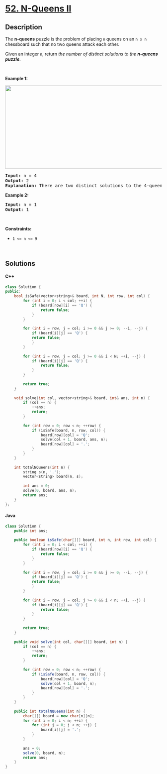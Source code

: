 # [52. N-Queens II](https://leetcode.com/problems/n-queens-ii)

## Description

<p>The <strong>n-queens</strong> puzzle is the problem of placing <code>n</code> queens on an <code>n x n</code> chessboard such that no two queens attack each other.</p>

<p>Given an integer <code>n</code>, return <em>the number of distinct solutions to the&nbsp;<strong>n-queens puzzle</strong></em>.</p>

<p>&nbsp;</p>
<p><strong class="example">Example 1:</strong></p>
<img alt="" src="https://fastly.jsdelivr.net/gh/doocs/leetcode@main/solution/0000-0099/0052.N-Queens%20II/images/queens.jpg" style="width: 600px; height: 268px;" />
<pre>
<strong>Input:</strong> n = 4
<strong>Output:</strong> 2
<strong>Explanation:</strong> There are two distinct solutions to the 4-queens puzzle as shown.
</pre>

<p><strong class="example">Example 2:</strong></p>

<pre>
<strong>Input:</strong> n = 1
<strong>Output:</strong> 1
</pre>

<p>&nbsp;</p>
<p><strong>Constraints:</strong></p>

<ul>
    <li><code>1 &lt;= n &lt;= 9</code></li>
</ul>
<p>&nbsp;</p>

## Solutions

<!-- tabs:start -->

#### C++

```cpp
class Solution {
public:
    bool isSafe(vector<string>& board, int N, int row, int col) {
        for (int i = 0; i < col; ++i) {
            if (board[row][i] == 'Q') {
                return false;
            }
        }
        
        for (int i = row, j = col; i >= 0 && j >= 0; --i, --j) {
            if (board[i][j] == 'Q') {
            return false;
            }
        }
        
        for (int i = row, j = col; j >= 0 && i < N; ++i, --j) {
            if (board[i][j] == 'Q') {
                return false;
            }
        }
        
        return true;
    }
    
    void solve(int col, vector<string>& board, int& ans, int n) {
        if (col == n) {
            ++ans;
            return;
        }
        
        for (int row = 0; row < n; ++row) {
            if (isSafe(board, n, row, col)) {
                board[row][col] = 'Q';
                solve(col + 1, board, ans, n);
                board[row][col] = '.';
            }
        }
    }
    
    int totalNQueens(int n) {
        string s(n, '.');
        vector<string> board(n, s);
        
        int ans = 0;
        solve(0, board, ans, n);
        return ans;
    }
};
```

#### Java

```java
class Solution {
    public int ans;
    
    public boolean isSafe(char[][] board, int n, int row, int col) {
        for (int i = 0; i < col; ++i) {
            if (board[row][i] == 'Q') {
                return false;
            }
        }
        
        for (int i = row, j = col; i >= 0 && j >= 0; --i, --j) {
            if (board[i][j] == 'Q') {
            return false;
            }
        }
        
        for (int i = row, j = col; j >= 0 && i < n; ++i, --j) {
            if (board[i][j] == 'Q') {
                return false;
            }
        }
        
        return true;
    }
    
    public void solve(int col, char[][] board, int n) {
        if (col == n) {
            ++ans;
            return;
        }
        
        for (int row = 0; row < n; ++row) {
            if (isSafe(board, n, row, col)) {
                board[row][col] = 'Q';
                solve(col + 1, board, n);
                board[row][col] = '.';
            }
        }
    }
    
    public int totalNQueens(int n) {
        char[][] board = new char[n][n];
        for (int i = 0; i < n; ++i) {
            for (int j = 0; j < n; ++j) {
                board[i][j] = '.';
            }
        }
        
        ans = 0;
        solve(0, board, n);
        return ans;
    }
}
```

<!-- tabs:end -->